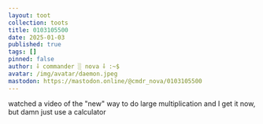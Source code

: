 ```yaml
---
layout: toot
collection: toots
title: 0103105500
date: 2025-01-03
published: true
tags: []
pinned: false
author: ⸸ commander ░ nova ⸸ :~$
avatar: /img/avatar/daemon.jpeg
mastodon: https://mastodon.online/@cmdr_nova/0103105500
---
```


watched a video of the "new" way to do large multiplication and I get it now, but damn just use a calculator

